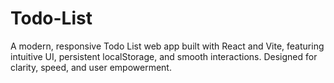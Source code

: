 # Todo-List
A modern, responsive Todo List web app built with React and Vite, featuring intuitive UI, persistent localStorage, and smooth interactions. Designed for clarity, speed, and user empowerment.
